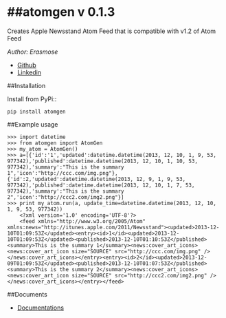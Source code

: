 ##atomgen v 0.1.3
=======

Creates Apple Newsstand Atom Feed that is compatible with v1.2 of Atom Feed

*Author: Erasmose*
* [Github](https://github.com/erasmose)
* [Linkedin](http://www.linkedin.com/in/sepehr)


##Installation

Install from PyPi::

    pip install atomgen

##Example usage
    

    >>> import datetime
    >>> from atomgen import AtomGen
    >>> my_atom = AtomGen()
    >>> a=[{'id':'1','updated':datetime.datetime(2013, 12, 10, 1, 9, 53, 977342),'published':datetime.datetime(2013, 12, 10, 1, 10, 53, 977342),'summary':"This is the summary 1",'icon':"http://ccc.com/img.png"},{'id':2,'updated':datetime.datetime(2013, 12, 9, 1, 9, 53, 977342),'published':datetime.datetime(2013, 12, 10, 1, 7, 53, 977342),'summary':"This is the summary 2",'icon':"http://ccc2.com/img2.png"}]
    >>> print my_atom.run(a, update_time=datetime.datetime(2013, 12, 10, 1, 9, 53, 977342))
        <?xml version='1.0' encoding='UTF-8'?>
        <feed xmlns="http://www.w3.org/2005/Atom" xmlns:news="http://itunes.apple.com/2011/Newsstand"><updated>2013-12-10T01:09:53Z</updated><entry><id>1</id><updated>2013-12-10T01:09:53Z</updated><published>2013-12-10T01:10:53Z</published><summary>This is the summary 1</summary><news:cover_art_icons><news:cover_art_icon size="SOURCE" src="http://ccc.com/img.png" /></news:cover_art_icons></entry><entry><id>2</id><updated>2013-12-09T01:09:53Z</updated><published>2013-12-10T01:07:53Z</published><summary>This is the summary 2</summary><news:cover_art_icons><news:cover_art_icon size="SOURCE" src="http://ccc2.com/img2.png" /></news:cover_art_icons></entry></feed>


##Documents

* [Documentations](http://atomgen.readthedocs.org/en/latest/)

